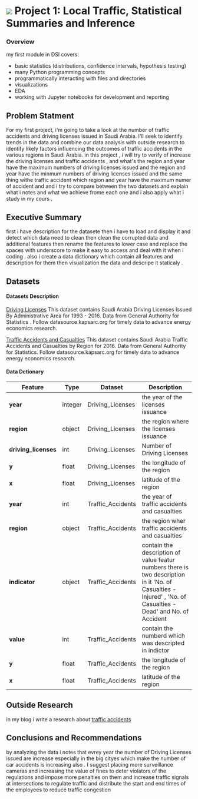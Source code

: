 # ![](https://ga-dash.s3.amazonaws.com/production/assets/logo-9f88ae6c9c3871690e33280fcf557f33.png) Project 1: Local Traffic, Statistical Summaries and Inference

### Overview

my first module in DSI covers:
- basic statistics (distributions, confidence intervals, hypothesis testing)
- many Python programming concepts
- programmatically interacting with files and directories
- visualizations
- EDA
- working with Jupyter notebooks for development and reporting

## Problem Statment
For my first project, i'm going to take a look at the number of traffic accidents and driving licenses issued in Saudi Arabia. I'll seek to identify trends in the data and combine our data analysis with outside research to identify likely factors influencing the outcomes of traffic accidents in the various regions in Saudi Arabia.
in this project , i will try to verify of increase the driving licenses and traffic accidents , and what's the region and year have the maximum numbers of driving licenses issued and the region and year have the minmum numbers of driving licenses issued and the same thing withe traffic accident which region and year have the maximum numer of accident and and i try to compare between the two datasets and explain what i notes and what we achieve frome each one and i also apply what i study in my cours .

## Executive Summary
first i have description for the datasete then i have to load and display it and detect which data need to clean then clean the corrupted data and additional features then rename the features to lower case and replace the spaces with underscore to make it easy to access and deal with it when i coding . also i create a data dictionary which contain all features and description for them then visualization the data and descripe it staticaly .

## Datasets

#### Datasets Description

[Driving Licenses](https://datasource.kapsarc.org/explore/dataset/saudi-arabia-driving-licenses-issued-in-the-kingdom-2004-2008/information/?disjunctive.administritive_area&sort=time_period&location=5,24.37495,45.08024&basemap=jawg.streets)
This dataset contains Saudi Arabia Driving Licenses Issued By Administrative Area for 1993 - 2016. Data from General Authority for Statistics . Follow datasource.kapsarc.org for timely data to advance energy economics research.

[Traffic Accidents and Casualties](https://datasource.kapsarc.org/explore/dataset/saudi-arabia-traffic-accidents-and-casualties-injured-dead-2008/export/?disjunctive.region&disjunctive.indicator&sort=time_period)
This dataset contains Saudi Arabia Traffic Accidents and Casualties by Region for 2016. Data from General Authority for Statistics. Follow datasource.kapsarc.org for timely data to advance energy economics research.

#### Data Dctionary 
|Feature|Type|Dataset|Description|
|---|---|---|---|
|**year**	                        | integer  |Driving_Licenses| the year of  the licenses issuance | 
|**region**                   	| object   |Driving_Licenses| the region where the licenses issuance| 
|**driving_licenses**            	| int      |Driving_Licenses| Number of Driving Licenses| 
|**y**                          	| float    |Driving_Licenses| the longitude of the region | 
|**x**                         	| float    |Driving_Licenses| latitude of the region| 
|**year**                           | int      |Traffic_Accidents| the year of traffic accidents and casualties |
|**region**	                        | object   |Traffic_Accidents| the region wher traffic accidents and casualties |
|**indicator**                      | object   |Traffic_Accidents| contain the description of  value featur numbers there is two description in it 'No. of Casualties - Injured' , 'No. of Casualties - Dead' and No. of Accident |
|**value**                          | int      |Traffic_Accidents| contain the numberd which was descripted in indictor |
|**y**                          	| float    |Traffic_Accidents| the longitude of the region | 
|**x**                         	| float    |Traffic_Accidents| latitude of the region| 


## Outside Research
in my blog i write a research about
[ traffic accidents](https://modhi-almannaa.blogspot.com/2020/12/accidents-definition-of-traffic.html)

 
## Conclusions and Recommendations
 by analyzing the data i notes that evrey year the number of Driving Licenses issued are increase especially in the big cityes which make the number of car accidents is increasing also . I suggest placing more surveillance cameras and increasing the value of fines to deter violators of the regulations and impose more penalties on them and increase traffic signals at intersections to regulate traffic and distribute the start and end times of the employees to reduce traffic congestion

